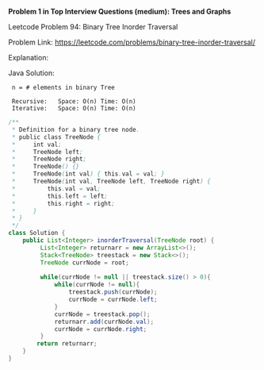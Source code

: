 **Problem 1 in Top Interview Questions (medium): Trees and Graphs**

Leetcode Problem 94: Binary Tree Inorder Traversal

Problem Link:  https://leetcode.com/problems/binary-tree-inorder-traversal/

Explanation:


 Java Solution: 
 
     n = # elements in binary Tree

     Recursive:   Space: O(n) Time: O(n)
     Iterative:   Space: O(n) Time: O(n)

```java
/**
 * Definition for a binary tree node.
 * public class TreeNode {
 *     int val;
 *     TreeNode left;
 *     TreeNode right;
 *     TreeNode() {}
 *     TreeNode(int val) { this.val = val; }
 *     TreeNode(int val, TreeNode left, TreeNode right) {
 *         this.val = val;
 *         this.left = left;
 *         this.right = right;
 *     }
 * }
 */
class Solution {
    public List<Integer> inorderTraversal(TreeNode root) {
         List<Integer> returnarr = new ArrayList<>();
         Stack<TreeNode> treestack = new Stack<>();
         TreeNode currNode = root;
         
         while(currNode != null || treestack.size() > 0){
             while(currNode != null){
                 treestack.push(currNode);
                 currNode = currNode.left;
             }
             currNode = treestack.pop();
             returnarr.add(currNode.val);
             currNode = currNode.right;
         }
        return returnarr;
    }
}
```
